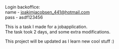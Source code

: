 Login backoffice:  
name - joakimjacobsen_441@hotmail.com  
pass - asdf123456  
  
  
This is a task I made for a jobapplication.  
The task took 2 days, and some extra modifications.  
  
This project will be updated as I learn new cool stuff :)